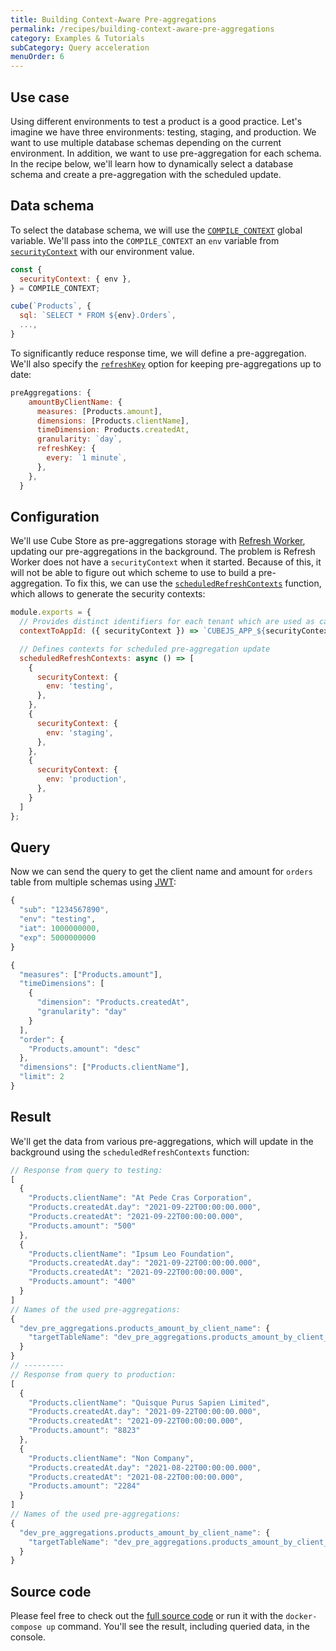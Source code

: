 ```yaml
---
title: Building Context-Aware Pre-aggregations
permalink: /recipes/building-context-aware-pre-aggregations
category: Examples & Tutorials
subCategory: Query acceleration
menuOrder: 6
---
```


## Use case

Using different environments to test a product is a good practice. Let's imagine
we have three environments: testing, staging, and production. We want to use
multiple database schemas depending on the current environment. In addition, we
want to use pre-aggregation for each schema. In the recipe below, we'll
learn how to dynamically select a database schema and create a pre-aggregation with
the scheduled update.

## Data schema

To select the database schema, we will use the
[`COMPILE_CONTEXT`](https://cube.dev/docs/schema/reference/cube#context-variables-compile-context)
global variable. We'll pass into the `COMPILE_CONTEXT` an `env` variable from
[`securityContext`](https://cube.dev/docs/security/context) with our environment
value.

```javascript
const {
  securityContext: { env },
} = COMPILE_CONTEXT;

cube(`Products`, {
  sql: `SELECT * FROM ${env}.Orders`,
  ...,
}
```

To significantly reduce response time, we will define a pre-aggregation.
We'll also specify the
[`refreshKey`](https://cube.dev/docs/schema/reference/pre-aggregations#parameters-refresh-key)
option for keeping pre-aggregations up to date:

```javascript
preAggregations: {
    amountByClientName: {
      measures: [Products.amount],
      dimensions: [Products.clientName],
      timeDimension: Products.createdAt,
      granularity: `day`,
      refreshKey: {
        every: `1 minute`,
      },
    },
  }
```

## Configuration

We'll use Cube Store as pre-aggregations storage with
[Refresh Worker](https://cube.dev/docs/deployment/production-checklist#set-up-refresh-worker),
updating our pre-aggregations in the background. The problem is Refresh Worker
does not have a `securityContext` when it started. Because of this, it will not
be able to figure out which scheme to use to build a pre-aggregation. To fix
this, we can use the
[`scheduledRefreshContexts`](https://cube.dev/docs/config#scheduled-refresh-contexts)
function, which allows to generate the security contexts:

```javascript
module.exports = {
  // Provides distinct identifiers for each tenant which are used as caching keys
  contextToAppId: ({ securityContext }) => `CUBEJS_APP_${securityContext.env}`,

  // Defines contexts for scheduled pre-aggregation update
  scheduledRefreshContexts: async () => [
    {
      securityContext: {
        env: 'testing',
      },
    },
    {
      securityContext: {
        env: 'staging',
      },
    },
    {
      securityContext: {
        env: 'production',
      },
    }
  ]
};
```

## Query

Now we can send the query to get the client name and amount for `orders` table
from multiple schemas using
[JWT](https://cube.dev/docs/security#generating-json-web-tokens-jwt):

```javascript
{
  "sub": "1234567890",
  "env": "testing",
  "iat": 1000000000,
  "exp": 5000000000
}
```

```javascript
{
  "measures": ["Products.amount"],
  "timeDimensions": [
    {
      "dimension": "Products.createdAt",
      "granularity": "day"
    }
  ],
  "order": {
    "Products.amount": "desc"
  },
  "dimensions": ["Products.clientName"],
  "limit": 2
}
```

## Result

We'll get the data from various pre-aggregations, which will update in the
background using the `scheduledRefreshContexts` function:

```javascript
// Response from query to testing:
[
  {
    "Products.clientName": "At Pede Cras Corporation",
    "Products.createdAt.day": "2021-09-22T00:00:00.000",
    "Products.createdAt": "2021-09-22T00:00:00.000",
    "Products.amount": "500"
  },
  {
    "Products.clientName": "Ipsum Leo Foundation",
    "Products.createdAt.day": "2021-09-22T00:00:00.000",
    "Products.createdAt": "2021-09-22T00:00:00.000",
    "Products.amount": "400"
  }
]
// Names of the used pre-aggregations:
{
  "dev_pre_aggregations.products_amount_by_client_name": {
    "targetTableName": "dev_pre_aggregations.products_amount_by_client_name_yhnblbst_ibkqy5r2_1gkonb8"
  }
}
// ---------
// Response from query to production:
[
  {
    "Products.clientName": "Quisque Purus Sapien Limited",
    "Products.createdAt.day": "2021-09-22T00:00:00.000",
    "Products.createdAt": "2021-09-22T00:00:00.000",
    "Products.amount": "8823"
  },
  {
    "Products.clientName": "Non Company",
    "Products.createdAt.day": "2021-08-22T00:00:00.000",
    "Products.createdAt": "2021-08-22T00:00:00.000",
    "Products.amount": "2284"
  }
]
// Names of the used pre-aggregations:
{
  "dev_pre_aggregations.products_amount_by_client_name": {
    "targetTableName": "dev_pre_aggregations.products_amount_by_client_name_jtjlvzlf_lvpyxxvh_1gkonb8"
  }
}
```

## Source code

Please feel free to check out the
[full source code](https://github.com/cube-js/cube.js/tree/master/examples/recipes/building-context-aware-pre-aggregations)
or run it with the `docker-compose up` command. You'll see the result, including
queried data, in the console.
